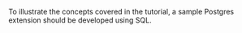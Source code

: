 To illustrate the concepts covered in the tutorial, a sample Postgres extension should be developed using SQL.

